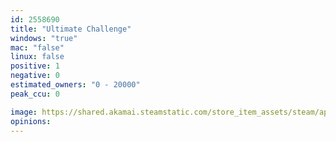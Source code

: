 ```yaml
---
id: 2558690
title: "Ultimate Challenge"
windows: "true"
mac: "false"
linux: false
positive: 1
negative: 0
estimated_owners: "0 - 20000"
peak_ccu: 0

image: https://shared.akamai.steamstatic.com/store_item_assets/steam/apps/2558690/header.jpg?t=1704162918
opinions:
---
```

